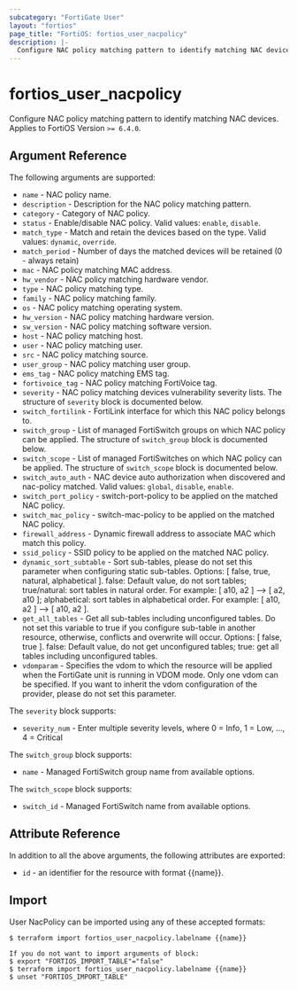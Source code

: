 ```yaml
---
subcategory: "FortiGate User"
layout: "fortios"
page_title: "FortiOS: fortios_user_nacpolicy"
description: |-
  Configure NAC policy matching pattern to identify matching NAC devices.
---
```


# fortios_user_nacpolicy
Configure NAC policy matching pattern to identify matching NAC devices. Applies to FortiOS Version `>= 6.4.0`.

## Argument Reference

The following arguments are supported:

* `name` - NAC policy name.
* `description` - Description for the NAC policy matching pattern.
* `category` - Category of NAC policy.
* `status` - Enable/disable NAC policy. Valid values: `enable`, `disable`.
* `match_type` - Match and retain the devices based on the type. Valid values: `dynamic`, `override`.
* `match_period` - Number of days the matched devices will be retained (0 - always retain)
* `mac` - NAC policy matching MAC address.
* `hw_vendor` - NAC policy matching hardware vendor.
* `type` - NAC policy matching type.
* `family` - NAC policy matching family.
* `os` - NAC policy matching operating system.
* `hw_version` - NAC policy matching hardware version.
* `sw_version` - NAC policy matching software version.
* `host` - NAC policy matching host.
* `user` - NAC policy matching user.
* `src` - NAC policy matching source.
* `user_group` - NAC policy matching user group.
* `ems_tag` - NAC policy matching EMS tag.
* `fortivoice_tag` - NAC policy matching FortiVoice tag.
* `severity` - NAC policy matching devices vulnerability severity lists. The structure of `severity` block is documented below.
* `switch_fortilink` - FortiLink interface for which this NAC policy belongs to.
* `switch_group` - List of managed FortiSwitch groups on which NAC policy can be applied. The structure of `switch_group` block is documented below.
* `switch_scope` - List of managed FortiSwitches on which NAC policy can be applied. The structure of `switch_scope` block is documented below.
* `switch_auto_auth` - NAC device auto authorization when discovered and nac-policy matched. Valid values: `global`, `disable`, `enable`.
* `switch_port_policy` - switch-port-policy to be applied on the matched NAC policy.
* `switch_mac_policy` - switch-mac-policy to be applied on the matched NAC policy.
* `firewall_address` - Dynamic firewall address to associate MAC which match this policy.
* `ssid_policy` - SSID policy to be applied on the matched NAC policy.
* `dynamic_sort_subtable` - Sort sub-tables, please do not set this parameter when configuring static sub-tables. Options: [ false, true, natural, alphabetical ]. false: Default value, do not sort tables; true/natural: sort tables in natural order. For example: [ a10, a2 ] --> [ a2, a10 ]; alphabetical: sort tables in alphabetical order. For example: [ a10, a2 ] --> [ a10, a2 ].
* `get_all_tables` - Get all sub-tables including unconfigured tables. Do not set this variable to true if you configure sub-table in another resource, otherwise, conflicts and overwrite will occur. Options: [ false, true ]. false: Default value, do not get unconfigured tables; true: get all tables including unconfigured tables. 
* `vdomparam` - Specifies the vdom to which the resource will be applied when the FortiGate unit is running in VDOM mode. Only one vdom can be specified. If you want to inherit the vdom configuration of the provider, please do not set this parameter.

The `severity` block supports:

* `severity_num` - Enter multiple severity levels, where 0 = Info, 1 = Low, ..., 4 = Critical

The `switch_group` block supports:

* `name` - Managed FortiSwitch group name from available options.

The `switch_scope` block supports:

* `switch_id` - Managed FortiSwitch name from available options.


## Attribute Reference

In addition to all the above arguments, the following attributes are exported:
* `id` - an identifier for the resource with format {{name}}.

## Import

User NacPolicy can be imported using any of these accepted formats:
```
$ terraform import fortios_user_nacpolicy.labelname {{name}}

If you do not want to import arguments of block:
$ export "FORTIOS_IMPORT_TABLE"="false"
$ terraform import fortios_user_nacpolicy.labelname {{name}}
$ unset "FORTIOS_IMPORT_TABLE"
```

